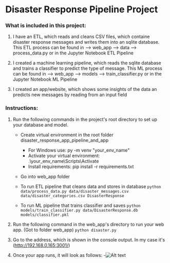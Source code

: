 # Disaster Response Pipeline Project
### What is included in this project:
1. I have an ETL, which reads and cleans CSV files, which containe disaster response messages and writes them into an sqlite database. This ETL process can be found in --> web_app --> data --> process_data.py or in the Jupyter Notebook ETL Pipeline

2. I created a machine learning pipeline, which reads the sqlite database and trains a classifier to predict the type of message. This ML process can be found in --> web_app --> models --> train_classifier.py or in the Jupyter Notebook ML Pipeline

3. I created an app/website, which shows some insights of the data an predicts new messages by reading from an input field


### Instructions:
1. Run the following commands in the project's root directory to set up your database and model.

    - Create virtual environment in the root folder disaster_response_app_pipeline_and_app
        - For Windows use: py -m venv "your_env_name"
        - Activate your virtual environment: .\your_env_name\Scripts\Activate
        - Install requirements: pip install -r requirements.txt
    
    - Go into web_app folder

    - To run ETL pipeline that cleans data and stores in database
        `python data/process_data.py data/disaster_messages.csv data/disaster_categories.csv DisasterResponse`
    - To run ML pipeline that trains classifier and saves
        `python models/train_classifier.py data/DisasterResponse.db models/classifier.pkl`

2. Run the following command in the web_app's directory to run your web app. (Got to folder web_app)
    `python disaster.py`

3. Go to the address, which is shown in the console output. In my case it's (http://192.168.0.165:3001/)

4. Once your app runs, it will look as follows:
    -![Alt text](http://full/path/to/img.jpg "Optional title")
